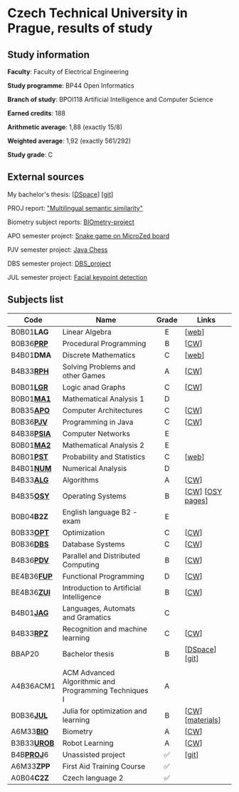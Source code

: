 # Czech Technical University in Prague, results of study

## Study information
**Faculty**: Faculty of Electrical Engineering​

**Study programme**:​ BP44 Open Informatics​

**Branch of study**: BPOI118 Artificial Intelligence and Computer Science

**Earned credits**: 188

**Arithmetic average**: 1,88 (exactly 15/8)​

**Weighted average**:​ 1,92 (exactly 561/292)​

**Study grade**: C

## External sources

My bachelor's thesis: [[DSpace](https://dspace.cvut.cz/handle/10467/115109)] [[git](https://github.com/ezvezdov/bachelor_thesis)]

PROJ report: ["Multilingual semantic similarity"](https://github.com/ezvezdov/Multilingual-semantic-similarity)

Biometry subject reports: [BIOmetry-project](https://github.com/ezvezdov/BIOmetry-project)

APO semester project: [Snake game on MicroZed board](https://github.com/ezvezdov/CTU-MZSnake)

PJV semester project: [Java Chess](https://github.com/ezvezdov/Java-Chess)

DBS semester project: [DBS_project](https://github.com/ezvezdov/DBS_project)

JUL semester project: [Facial keypoint detection](https://github.com/ezvezdov/Facial-keypoint-detection)

## Subjects list

| Code                                                                          | Name​                                                  | Grade | Links                                                                                                                                                    |
| ----------------------------------------------------------------------------- | ------------------------------------------------------ | :---: | -------------------------------------------------------------------------------------------------------------------------------------------------------- |
| B0B01**LAG**                                                                  | Linear Algebra​                                        |   E   | [[web](https://math.fel.cvut.cz/en/people/velebil/teaching/b0b01lag.html)]                                                                               |
| B0B36[**PRP**​](PRP)                                                          | Procedural Programming​                                |   B   | [[CW](https://cw.fel.cvut.cz/b211/courses/b0b36prp/start)]                                                                                               |
| B4B01**DMA**​                                                                 | Discrete Mathematics​                                  |   C   | [[web](https://math.fel.cvut.cz/cz/lide/habala/teaching/dma.html)]                                                                                       |
| B4B33[**RPH**](RPH)​                                                          | ​Solving Problems and other Games​                     |   A   | [[CW](https://cw.fel.cvut.cz/b211/courses/b4b33rph/start)]                                                                                               |
| B0B01[**LGR**](LGR)​                                                          | Logic anad Graphs​                                     |   C   | [[CW](https://cw.fel.cvut.cz/b212/courses/b0b01lgr/start)]                                                                                               |
| B0B01[**MA1**](MA1)​                                                          | Mathematical Analysis 1​                               |   D   |                                                                                                                                                          |
| B0B35[**APO**](APO)​                                                          | Computer Architectures​                                |   C   | [[CW](https://cw.fel.cvut.cz/b212/courses/b35apo/start)]                                                                                                 |
| B0B36[**PJV**](PJV)​                                                          | Programming in Java​                                   |   C   | [[CW](https://cw.fel.cvut.cz/b212/courses/b0b36pjv/start)]                                                                                               |
| B4B38[**PSIA**](PSIA)​                                                        | Computer Networks​                                     |   E   |                                                                                                                                                          |
| B0B01[**MA2**​](MA2)                                                          | Mathematical Analysis 2​                               |   E   |                                                                                                                                                          |
| B0B01[**PST**​](PST)                                                          | ​Probability and Statistics​                           |   C   | [[web](https://math.fel.cvut.cz/en/people/heliskat/01pst2.html)]                                                                                         |
| B4B01[**NUM**​](NUM)                                                          | Numerical Analysis​                                    |   D   |                                                                                                                                                          |
| B4B33[**ALG**​](ALG)                                                          | Algorithms​                                            |   A   | [[CW](https://cw.fel.cvut.cz/b231/courses/b4b33alg/start)]                                                                                               |
| B4B35[**OSY**](OSY)​                                                          | Operating Systems​                                     |   B   | [[CW](https://cw.fel.cvut.cz/b231/courses/b4b35osy/start)] [[OSY pages](https://osy.pages.fel.cvut.cz/docs/cviceni/)]                                    |
| B0B04**B2Z**​                                                                 | English language B2 - exam​                            |   E   |                                                                                                                                                          |
| B0B33[**OPT**](OPT)​                                                          | Optimization​                                          |   C   | [[CW](https://cw.fel.cvut.cz/b222/courses/b0b33opt/start)]                                                                                               |
| B0B36[**DBS**​](https://github.com/ezvezdov/DBS_project)                      | Database Systems​                                      |   C   | [[CW](https://cw.fel.cvut.cz/b222/courses/b0b36dbs/start)]                                                                                               |
| B4B36[**PDV**​](PDV)                                                          | Parallel and Distributed Computing​                    |   B   | [[CW](https://cw.fel.cvut.cz/b222/courses/b4b36pdv/start)]                                                                                               |
| BE4B36[**FUP**](FUP)​                                                         | Functional Programming​                                |   D   | [[CW](https://cw.fel.cvut.cz/b222/courses/fup/start)]                                                                                                    |
| BE4B36[**ZUI**](ZUI)​                                                         | Introduction to Artificial Intelligence​               |   B   | [[CW](https://cw.fel.cvut.cz/b222/courses/zui/start)]                                                                                                    |
| B4B01[**JAG**​](JAG)                                                          | Languages, Automats and Gramatics​                     |   C   |                                                                                                                                                          |
| B4B33[**RPZ**​](RPZ)                                                          | Recognition and machine learning​                      |   C   | [[CW](https://cw.fel.cvut.cz/b231/courses/b4b33rpz/start)]                                                                                               |
| BBAP20​                                                                       | Bachelor thesis​                                       |   B   | [[DSpace](https://dspace.cvut.cz/handle/10467/115109)] [[git](https://github.com/ezvezdov/bachelor_thesis)]                                              |
|                                                                               |                                                        |       |                                                                                                                                                          |
| A4B36ACM1​                                                                    | ACM Advanced Algorithmic and Programming​ Techniques I |   A   |                                                                                                                                                          |
| B0B36[**JUL**](JUL)​                                                          | Julia for optimization and learning​                   |   B   | [[CW](https://cw.fel.cvut.cz/b231/courses/b0b36jul/start)] [[materials](https://juliateachingctu.github.io/Julia-for-Optimization-and-Learning/stable/)] |
| A6M33[**BIO**](https://github.com/ezvezdov/BIOmetry-project)​                 | Biometry                                               |   A   | [[CW](https://cw.fel.cvut.cz/b231/courses/a6m33bio/start)]                                                                                               |
| B3B33[**UROB**​](UROB)                                                        | Robot Learning​                                        |   A   | [[CW](https://cw.fel.cvut.cz/b231/courses/b3b33urob/start)]                                                                                              |
| B4B[**PROJ**](https://github.com/ezvezdov/Multilingual-semantic-similarity)6​ | Unassisted project​                                    |   ✅   | [[git](https://github.com/ezvezdov/Multilingual-semantic-similarity)]                                                                                    |
| A6M33**ZPP**​                                                                 | First Aid Training Course​                             |   ✅   |                                                                                                                                                          |
| A0B04**C2Z**​                                                                 | Czech language 2​                                      |   ✅   |                                                                                                                                                          |